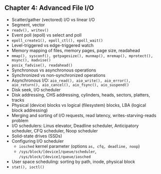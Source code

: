 ## Chapter 4: Advanced File I/O

* Scatter/gather (vectored) I/O vs linear I/O
* Segment, vector
* `readv(), writev()`
* Event poll (epoll) vs select and poll
* `epoll_create1(), epoll_ctl(), epoll_wait()`
* Level-triggered vs edge-triggered watch
* Memory mapping of files, memory pages, page size, readahead
* `mmap(), sysconf(), getpagesize(), munmap(), mremap(), mprotect(), msync(), madvise()`
* `posix_fadvise(), readahead()`
* Synchronous vs asynchronous operations
* Synchronized vs non-synchronized operations
* Asynchronous I/O: `aio_read(), aio_write(), aio_error(), aio_return(), aio_cancel(), aio_fsync(), aio_suspend()`
* Disk seek, I/O scheduler
* Disk addressing, CHS addressing, cylinders, heads, sectors, platters, tracks
* Physical (device) blocks vs logical (filesystem) blocks, LBA (logical block addressing)
* Merging and sorting of I/O requests, read latency, writes-starving-reads problem
* I/O schedulers: Linus elevator, Deadline scheduler, Anticipatory scheduler, CFQ scheduler, Noop scheduler
* Solid-state drives (SSDs)
* Configuring I/O scheduler
  * `iosched` kernel parameter (options `as, cfq, deadline, noop`)
  * `/sys/block/[device]/queue/scheduler`, `/sys/block/[device]/queue/iosched`
* User space scheduling: sorting by path, inode, physical block
* `stat(), ioctl()`